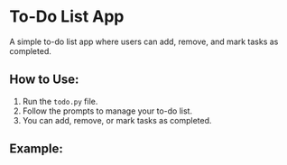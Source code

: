 # To-Do List App
A simple to-do list app where users can add, remove, and mark tasks as completed.

## How to Use:
1. Run the `todo.py` file.
2. Follow the prompts to manage your to-do list.
3. You can add, remove, or mark tasks as completed.

## Example:
